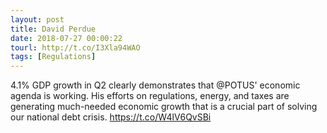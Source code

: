 ```yaml
---
layout: post
title: David Perdue
date: 2018-07-27 00:00:22
tourl: http://t.co/I3Xla94WAO
tags: [Regulations]
---
```

4.1% GDP growth in Q2 clearly demonstrates that @POTUS' economic agenda is working. His efforts on regulations, energy, and taxes are generating much-needed economic growth that is a crucial part of solving our national debt crisis. https://t.co/W4lV6QvSBi